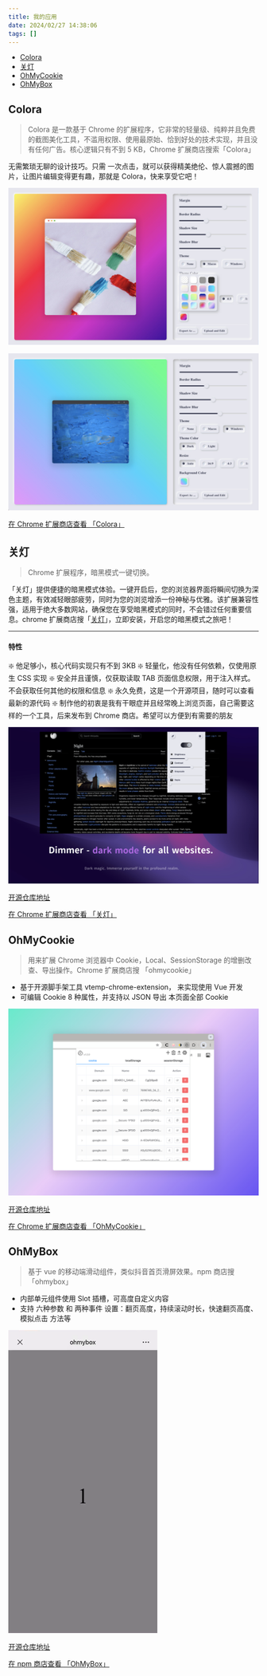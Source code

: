 ```yaml
---
title: 我的应用
date: 2024/02/27 14:38:06
tags: []
---
```


- [Colora](#Colora)
- [关灯](#关灯)
- [OhMyCookie](#OhMyCookie)
- [OhMyBox](#OhMyBox)

## Colora

> Colora 是⼀款基于 Chrome 的扩展程序，它⾮常的轻量级、纯粹并且免费的截图美化⼯具，不滥⽤权限、使⽤最原始、恰到好处的技术实现，并且没有任何⼴告。核⼼逻辑只有不到 5 KB，Chrome 扩展商店搜索「Colora」

⽆需繁琐⽆聊的设计技巧。只需 ⼀次点击，就可以获得精美绝伦、惊⼈震撼的图⽚，让图⽚编辑变得更有趣，那就是 Colora，快来享受它吧！

![introduction image01](./index/colora/img1.jpg)

![introduction image01](./index/colora/img2.jpg)

[在 Chrome 扩展商店查看 「Colora」](https://chromewebstore.google.com/detail/colora-screenshot-and-edi/lajfgofeklkfhemnhomepdojkkljljkp)

## 关灯

> Chrome 扩展程序，暗黑模式一键切换。

「关灯」提供便捷的暗黑模式体验。一键开启后，您的浏览器界面将瞬间切换为深色主题，有效减轻眼部疲劳，同时为您的浏览增添一份神秘与优雅。该扩展兼容性强，适用于绝大多数网站，确保您在享受暗黑模式的同时，不会错过任何重要信息。chrome 扩展商店搜「[关灯](https://chromewebstore.google.com/detail/lights-off%E5%85%B3%E7%81%AF/dnidbhhpcjgffjophhebfelbcnonoclh)」，立即安装，开启您的暗黑模式之旅吧！

---

#### 特性

❇️ 他足够小，核心代码实现只有不到 3KB
❇️ 轻量化，他没有任何依赖，仅使用原生 CSS 实现
❇️ 安全并且谨慎，仅获取读取 TAB 页面信息权限，用于注入样式。不会获取任何其他的权限和信息
❇️ 永久免费，这是一个开源项目，随时可以查看最新的源代码
❇️ 制作他的初衷是我有干眼症并且经常晚上浏览页面，自己需要这样的一个工具，后来发布到 Chrome 商店。希望可以方便到有需要的朋友

![introduction image01](./index/dimmer/intro-2.jpg)

[开源仓库地址](https://github.com/slc3a2/dimmer)

[在 Chrome 扩展商店查看 「关灯」](https://chromewebstore.google.com/detail/lights-off%E5%85%B3%E7%81%AF/dnidbhhpcjgffjophhebfelbcnonoclh)

## OhMyCookie

> ⽤来扩展 Chrome 浏览器中 Cookie，Local、SessionStorage 的增删改查、导出操作。Chrome 扩展商店搜 「ohmycookie」

- 基于开源脚⼿架⼯具 vtemp-chrome-extension， 来实现使⽤ Vue 开发
- 可编辑 Cookie 8 种属性，并⽀持以 JSON 导出 本⻚⾯全部 Cookie

![introduction image01](./index/ohmycookie/img1.jpeg)

[开源仓库地址](https://github.com/slc3a2/oh-my-cookie)

[在 Chrome 扩展商店查看 「OhMyCookie」](https://chromewebstore.google.com/detail/ohmycookie/edkfjjgklckogiepbhmmdlaohebiaigm)

## OhMyBox

> 基于 vue 的移动端滑动组件，类似抖⾳⾸⻚滑屏效果。npm 商店搜「ohmybox」

- 内部单元组件使⽤ Slot 插槽，可⾼度⾃定义内容
- ⽀持 六种参数 和 两种事件 设置：翻⻚⾼度，持续滚动时⻓，快速翻⻚⾼度、模拟点击 ⽅法等

<img src="./index/ohmybox/img1.gif" width="300">

[开源仓库地址](https://github.com/slc3a2/oh-my-box)

[在 npm 商店查看 「OhMyBox」](https://www.npmjs.com/package/ohmybox)
